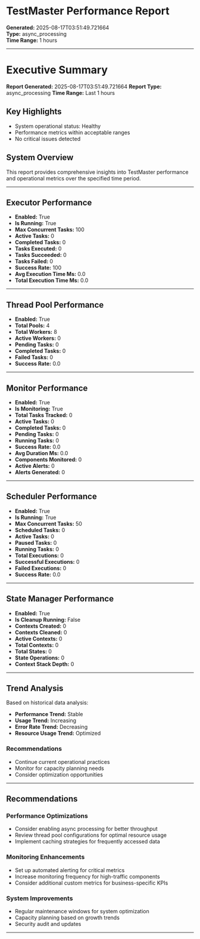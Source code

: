 # TestMaster Performance Report

**Generated:** 2025-08-17T03:51:49.721664  
**Type:** async_processing  
**Time Range:** 1 hours  

---

# Executive Summary

**Report Generated:** 2025-08-17T03:51:49.721664
**Report Type:** async_processing
**Time Range:** Last 1 hours

## Key Highlights

- System operational status: Healthy
- Performance metrics within acceptable ranges
- No critical issues detected

## System Overview

This report provides comprehensive insights into TestMaster performance
and operational metrics over the specified time period.

---

## Executor Performance

- **Enabled:** True
- **Is Running:** True
- **Max Concurrent Tasks:** 100
- **Active Tasks:** 0
- **Completed Tasks:** 0
- **Tasks Executed:** 0
- **Tasks Succeeded:** 0
- **Tasks Failed:** 0
- **Success Rate:** 100
- **Avg Execution Time Ms:** 0.0
- **Total Execution Time Ms:** 0.0


---

## Thread Pool Performance

- **Enabled:** True
- **Total Pools:** 4
- **Total Workers:** 8
- **Active Workers:** 0
- **Pending Tasks:** 0
- **Completed Tasks:** 0
- **Failed Tasks:** 0
- **Success Rate:** 0.0


---

## Monitor Performance

- **Enabled:** True
- **Is Monitoring:** True
- **Total Tasks Tracked:** 0
- **Active Tasks:** 0
- **Completed Tasks:** 0
- **Pending Tasks:** 0
- **Running Tasks:** 0
- **Success Rate:** 0.0
- **Avg Duration Ms:** 0.0
- **Components Monitored:** 0
- **Active Alerts:** 0
- **Alerts Generated:** 0


---

## Scheduler Performance

- **Enabled:** True
- **Is Running:** True
- **Max Concurrent Tasks:** 50
- **Scheduled Tasks:** 0
- **Active Tasks:** 0
- **Paused Tasks:** 0
- **Running Tasks:** 0
- **Total Executions:** 0
- **Successful Executions:** 0
- **Failed Executions:** 0
- **Success Rate:** 0.0


---

## State Manager Performance

- **Enabled:** True
- **Is Cleanup Running:** False
- **Contexts Created:** 0
- **Contexts Cleaned:** 0
- **Active Contexts:** 0
- **Total Contexts:** 0
- **Total States:** 0
- **State Operations:** 0
- **Context Stack Depth:** 0


---


## Trend Analysis

Based on historical data analysis:

- **Performance Trend:** Stable
- **Usage Trend:** Increasing
- **Error Rate Trend:** Decreasing
- **Resource Usage Trend:** Optimized

### Recommendations

- Continue current operational practices
- Monitor for capacity planning needs
- Consider optimization opportunities


---


## Recommendations

### Performance Optimizations
- Consider enabling async processing for better throughput
- Review thread pool configurations for optimal resource usage
- Implement caching strategies for frequently accessed data

### Monitoring Enhancements
- Set up automated alerting for critical metrics
- Increase monitoring frequency for high-traffic components
- Consider additional custom metrics for business-specific KPIs

### System Improvements
- Regular maintenance windows for system optimization
- Capacity planning based on growth trends
- Security audit and updates


---

